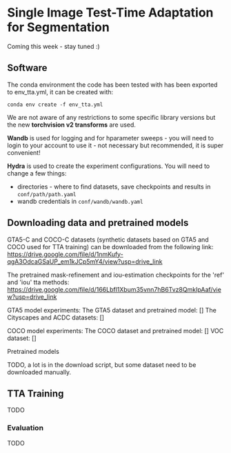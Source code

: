 # Single Image Test-Time Adaptation for Segmentation
Coming this week - stay tuned :)

## Software
The conda environment the code has been tested with has been exported to env_tta.yml, 
it can be created with:

```     
conda env create -f env_tta.yml
```

We are not aware of any restrictions to some specific library versions 
but the new **torchvision v2 transforms** are used.

**Wandb** is used for logging and for hparameter sweeps - you will need to login to your account to use it - not
necessary but recommended, it is super convenient!

**Hydra** is used to create the experiment configurations.
You will  need to change a few things:
* directories - where to find datasets, save checkpoints and results in
`conf/path/path.yaml`
* wandb credentials in `conf/wandb/wandb.yaml`

## Downloading data and pretrained models

GTA5-C and COCO-C datasets (synthetic datasets based on GTA5 and COCO used for TTA training) 
can be downloaded from the following link:
https://drive.google.com/file/d/1nmKufy-qgA3OdcaGSaUP_em1kJCp5mY4/view?usp=drive_link

The pretrained mask-refinement and iou-estimation checkpoints for the 'ref' and 'iou' tta methods: https://drive.google.com/file/d/166Lbfl1Xbum35vnn7hB6Tvz8QmkIpAaf/view?usp=drive_link

GTA5 model experiments:
The GTA5 dataset and pretrained model: []
The Cityscapes and ACDC datasets: []

COCO model experiments:
The COCO dataset and pretrained model: []
VOC dataset: []

Pretrained models

TODO, a lot is in the download script, but some dataset need to be downloaded manually.

## TTA Training

TODO

### Evaluation
TODO

